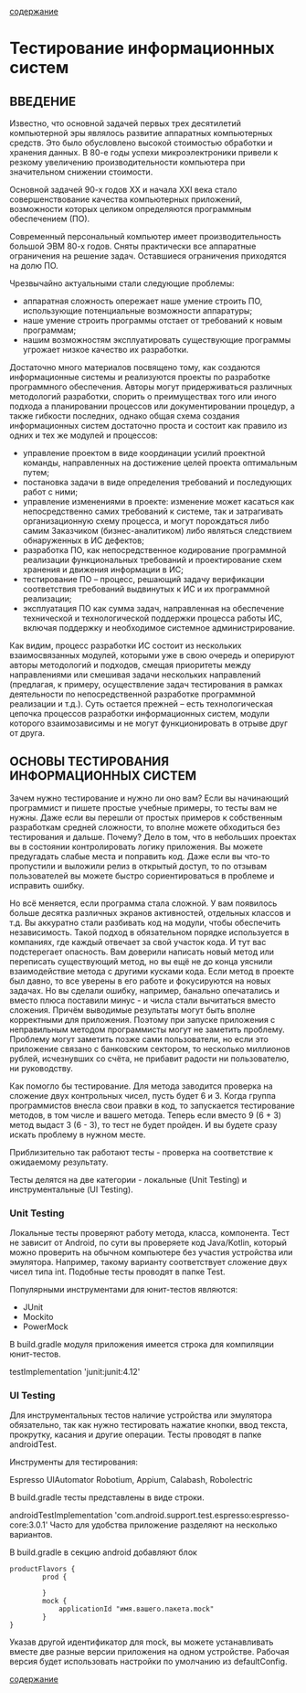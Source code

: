 [содержание](../readme.md)

# Тестирование информационных систем
 
## ВВЕДЕНИЕ

Известно, что основной задачей первых трех десятилетий компьютерной эры являлось развитие аппаратных компьютерных средств. Это было обусловлено высокой стоимостью обработки и хранения данных. В 80-е годы успехи микроэлектроники привели к резкому увеличению производительности компьютера при значительном снижении стоимости.

Основной задачей 90-х годов XX и начала XXI века стало совершенствование качества компьютерных приложений, возможности которых целиком определяются программным обеспечением (ПО).

Современный персональный компьютер имеет производительность большой ЭВМ 80-х годов. Сняты практически все аппаратные ограничения на решение задач. Оставшиеся ограничения приходятся на долю ПО.

Чрезвычайно актуальными стали следующие проблемы:

*	аппаратная сложность опережает наше умение строить ПО, использующие потенциальные возможности аппаратуры;
*	наше умение строить программы отстает от требований к новым программам;
*	нашим возможностям эксплуатировать существующие программы угрожает низкое качество их разработки.

Достаточно много материалов посвящено тому, как создаются информационные системы и реализуются проекты по разработке программного обеспечения. Авторы могут придерживаться различных методологий разработки, спорить о преимуществах того или иного подхода а планировании процессов или документировании процедур, а также гибкости последних, однако общая схема создания информационных систем достаточно проста и состоит как правило из одних и тех же модулей и процессов:

*	управление проектом в виде координации усилий проектной команды, направленных на достижение целей проекта оптимальным путем;
*	постановка задачи в виде определения требований и последующих работ с ними;
*	 управление изменениями в проекте: изменение может касаться как непосредственно самих требований к системе, так и затрагивать организационную схему процесса, и могут порождаться либо самим Заказчиком (бизнес-аналитиком) либо являться следствием обнаруженных в ИС дефектов;
*	разработка ПО, как непосредственное кодирование программной реализации функциональных требований и проектирование схем хранения и движения информации в ИС;
*	тестирование ПО – процесс, решающий задачу верификации соответствия требований выдвинутых к ИС и их программной реализации;
*	эксплуатация ПО как сумма задач, направленная на обеспечение технической и технологической поддержки процесса работы ИС, включая поддержку и необходимое системное администрирование. 

Как видим, процесс разработки ИС состоит из нескольких взаимосвязанных модулей, которыми уже в свою очередь и оперируют авторы методологий и подходов, смещая приоритеты между направлениями или смешивая задачи нескольких направлений (предлагая, к примеру, осуществление задач тестирования в рамках деятельности по непосредственной разработке программной реализации и т.д.). Суть остается прежней – есть технологическая цепочка процессов разработки информационных систем, модули которого взаимозависимы и не могут функционировать в отрыве друг от друга.

## ОСНОВЫ ТЕСТИРОВАНИЯ ИНФОРМАЦИОННЫХ СИСТЕМ

Зачем нужно тестирование и нужно ли оно вам? Если вы начинающий программист и пишете простые учебные примеры, то тесты вам не нужны. Даже если вы перешли от простых примеров к собственным разработкам средней сложности, то вполне можете обходиться без тестирования и дальше. Почему? Дело в том, что в небольших проектах вы в состоянии контролировать логику приложения. Вы можете предугадать слабые места и поправить код. Даже если вы что-то пропустили и выложили релиз в открытый доступ, то по отзывам пользователей вы можете быстро сориентироваться в проблеме и исправить ошибку.

Но всё меняется, если программа стала сложной. У вам появилось больше десятка различных экранов активностей, отдельных классов и т.д. Вы аккуратно стали разбивать код на модули, чтобы обеспечить независимость. Такой подход в обязательном порядке используется в компаниях, где каждый отвечает за свой участок кода. И тут вас подстерегает опасность. Вам доверили написать новый метод или переписать существующий метод, но вы ещё не до конца уяснили взаимодействие метода с другими кусками кода. Если метод в проекте был давно, то все уверены в его работе и фокусируются на новых задачах. Но вы сделали ошибку, например, банально опечатались и вместо плюса поставили минус - и числа стали вычитаться вместо сложения. Причём выводимые результаты могут быть вполне корректными для приложения. Поэтому при запуске приложения с неправильным методом программисты могут не заметить проблему. Проблему могут заметить позже сами пользователи, но если это приложение связано с банковским сектором, то несколько миллионов рублей, исчезнувших со счёта, не прибавит радости ни пользователю, ни руководству.

Как помогло бы тестирование. Для метода заводится проверка на сложение двух контрольных чисел, пусть будет 6 и 3. Когда группа программистов внесла свои правки в код, то запускается тестирование методов, в том числе и вашего метода. Теперь если вместо 9 (6 + 3) метод выдаст 3 (6 - 3), то тест не будет пройден. И вы будете сразу искать проблему в нужном месте.

Приблизительно так работают тесты - проверка на соответствие к ожидаемому результату.

Тесты делятся на две категории - локальные (Unit Testing) и инструментальные (UI Testing).

### Unit Testing

Локальные тесты проверяют работу метода, класса, компонента. Тест не зависит от Android, по сути вы проверяете код Java/Kotlin, который можно проверить на обычном компьютере без участия устройства или эмулятора. Например, такому варианту соответствует сложение двух чисел типа int. Подобные тесты проводят в папке Test.

Популярными инструментами для юнит-тестов являются:

* JUnit
* Mockito
* PowerMock

В build.gradle модуля приложения имеется строка для компиляции юнит-тестов.


testImplementation 'junit:junit:4.12'

### UI Testing

Для инструментальных тестов наличие устройства или эмулятора обязательно, так как нужно тестировать нажатие кнопки, ввод текста, прокрутку, касания и другие операции. Тесты проводят в папке androidTest.

Инструменты для тестирования:

Espresso
UIAutomator
Robotium, Appium, Calabash, Robolectric

В build.gradle тесты представлены в виде строки.

androidTestImplementation 'com.android.support.test.espresso:espresso-core:3.0.1'
Часто для удобства приложение разделяют на несколько вариантов.

В build.gradle в секцию android добавляют блок

```
productFlavors {
        prod {
 
        }
        mock {
            applicationId "имя.вашего.пакета.mock"
        }
}
```

Указав другой идентификатор для mock, вы можете устанавливать вместе две разные версии приложения на одном устройстве. Рабочая версия будет использовать настройки по умолчанию из defaultConfig.

[содержание](../readme.md)
